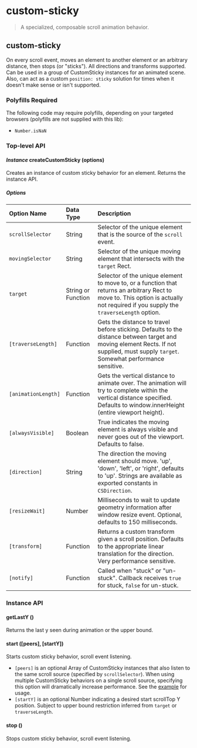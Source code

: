 # custom-sticky

> A specialized, composable scroll animation behavior.

## custom-sticky
On every scroll event, moves an element to another element or an arbitrary distance, then stops (or "sticks"). All directions and transforms supported. Can be used in a group of CustomSticky instances for an animated scene. Also, can act as a custom `position: sticky` solution for times when it doesn't make sense or isn't supported.

### Polyfills Required
The following code may require polyfills, depending on your targeted browsers (polyfills are not supplied with this lib):  
  + `Number.isNaN`  

### Top-level API
#### *Instance* createCustomSticky (options)
Creates an instance of custom sticky behavior for an element. Returns the instance API.

##### Options
| Option Name | Data Type | Description |
| :--- | :--- | :--- |
| `scrollSelector` | String | Selector of the unique element that is the source of the `scroll` event. |
| `movingSelector` | String | Selector of the unique moving element that intersects with the `target` Rect. |
| `target` | String or Function | Selector of the unique element to move to, or a function that returns an arbitrary Rect to move to. This option is actually not required if you supply the `traverseLength` option. |
| `[traverseLength]` | Function | Gets the distance to travel before sticking. Defaults to the distance between target and moving element Rects. If not supplied, must supply `target`. Somewhat performance sensitive. |
| `[animationLength]` | Function | Gets the vertical distance to animate over. The animation will try to complete within the vertical distance specified. Defaults to window.innerHeight (entire viewport height). |
| `[alwaysVisible]` | Boolean | True indicates the moving element is always visible and never goes out of the viewport. Defaults to false. |
| `[direction]` | String | The direction the moving element should move. 'up', 'down', 'left', or 'right', defaults to 'up'. Strings are available as exported constants in `CSDirection`.
| `[resizeWait]` | Number | Milliseconds to wait to update geometry information after window resize event. Optional, defaults to 150 milliseconds. |
| `[transform]` | Function | Returns a custom transform given a scroll position. Defaults to the appropriate linear translation for the direction. Very performance sensitive. |
| `[notify]` | Function | Called when "stuck" or "un-stuck". Callback receives `true` for stuck, `false` for un-stuck. |

### Instance API

#### getLastY ()
Returns the last y seen during animation or the upper bound.

#### start ([peers], [startY])
Starts custom sticky behavior, scroll event listening.
+ `[peers]` is an optional Array of CustomSticky instances that also listen to the same scroll source (specified by `scrollSelector`). When using multiple CustomSticky behaviors on a single scroll source, specifying this option will dramatically increase performance. See the [example](index.js) for usage.
+ `[startY]` is an optional Number indicating a desired start scrollTop Y position. Subject to upper bound restriction inferred from `target` or `traverseLength`.

#### stop ()
Stops custom sticky behavior, scroll event listening.
